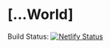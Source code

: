 
# [...World]

Build Status: [![Netlify Status](https://api.netlify.com/api/v1/badges/e4d7279e-f724-4d11-b8c8-041fa33e44e8/deploy-status)](https://app.netlify.com/sites/ksorv/deploys)
